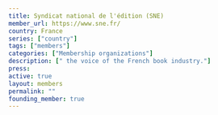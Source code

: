 ```yaml
---
title: Syndicat national de l'édition (SNE)
member_url: https://www.sne.fr/
country: France
series: ["country"] 
tags: ["members"]
categories: ["Membership organizations"]
description: [" the voice of the French book industry."]
press:
active: true
layout: members 
permalink: ""
founding_member: true
---
```

